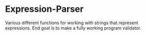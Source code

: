 # Expression-Parser
Various different functions for working with strings that represent expressions. End goal is to make a fully working program validator.
